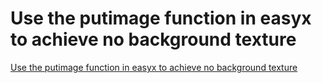 # Use the putimage function in easyx to achieve no background texture
[Use the putimage function in easyx to achieve no background texture](https://aiwithcloud.com/2022/09/16/use_the_putimage_function_in_easyx_to_achieve_no_background_texture/)